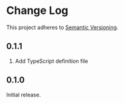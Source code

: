 # Change Log

This project adheres to [Semantic Versioning](http://semver.org/).

## 0.1.1

1. Add TypeScript definition file

## 0.1.0

Initial release.
